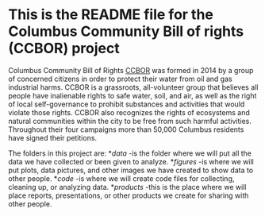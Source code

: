 # This is the README file for the Columbus Community Bill of rights (CCBOR) project

Columbus Community Bill of Rights [CCBOR](https://thrivingearthexchange.org/project/columbus-oh-ccbor/) was formed in 2014 by a group of concerned citizens  in order to protect their water from oil and gas industrial harms. CCBOR is a grassroots, all-volunteer group that believes all people have inalienable rights to safe water, soil, and air, as well as the right of local self-governance to prohibit substances and activities that would violate those rights. CCBOR also recognizes the rights of ecosystems and natural communities within the city to be free from such harmful activities. Throughout their four campaigns more than 50,000 Columbus residents have signed their petitions.

The folders in this project are:
*_data_ -is the folder where we will put all the data we have collected or been given to analyze.
*_figures_ -is where we will put plots, data pictures, and other images we have created to show data to other people.
*_code_ -is where we will create code files for collecting, cleaning up, or analyzing data.
*_products_ -this is the place where we will place reports, presentations, or other products we create for sharing with other people.